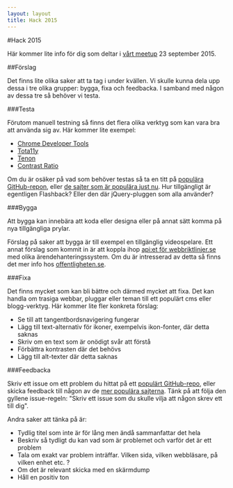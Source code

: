 ```yaml
---
layout: layout
title: Hack 2015
---
```


#Hack 2015

Här kommer lite info för dig som deltar i [vårt meetup](http://www.meetup.com/t12t-Stockholm/events/225253168/) 23 september 2015.

##Förslag

Det finns lite olika saker att ta tag i under kvällen.
Vi skulle kunna dela upp dessa i tre olika grupper: bygga, fixa och feedbacka. I samband med någon av dessa tre så behöver vi testa.

###Testa

Förutom manuell testning så finns det flera olika verktyg som kan vara bra att använda sig av. Här kommer lite exempel:

* [Chrome Developer Tools](https://chrome.google.com/webstore/detail/accessibility-developer-t/fpkknkljclfencbdbgkenhalefipecmb)
* [Tota11y](http://khan.github.io/tota11y/)
* [Tenon](http://tenon.io/)
* [Contrast Ratio](http://leaverou.github.io/contrast-ratio/)

Om du är osäker på vad som behöver testas så ta en titt på [populära GitHub-repon](https://github.com/trending), eller [de sajter som är populära just nu](http://www.alexa.com/topsites/countries/SE). Hur tillgängligt är egentligen Flashback? Eller den där jQuery-pluggen som alla använder?

###Bygga

Att bygga kan innebära att koda eller designa eller på annat sätt komma på nya tillgängliga prylar.

Förslag på saker att bygga är till exempel en tillgänglig videospelare. Ett annat förslag som kommit in är att koppla ihop [api:et för webbriktlinjer.se](http://webbriktlinjer.se/psidata/) med olika ärendehanteringssystem. Om du är intresserad av detta så finns det mer info hos [offentligheten.se](http://offentligheten.se/experiment-hitta-en-bra-metod-for-att-arbeta-med-webbriktlinjer/).

###Fixa

Det finns mycket som kan bli bättre och därmed mycket att fixa. Det kan handla om trasiga webbar, pluggar eller teman till ett populärt cms eller blogg-verktyg. Här kommer lite fler konkreta förslag:

* Se till att tangentbordsnavigering fungerar
* Lägg till text-alternativ för ikoner, exempelvis ikon-fonter, där detta saknas
* Skriv om en text som är onödigt svår att förstå
* Förbättra kontrasten där det behövs
* Lägg till alt-texter där detta saknas

###Feedbacka

Skriv ett issue om ett problem du hittat på ett [populärt GitHub-repo](https://github.com/trending), eller skicka feedback till någon av de [mer populära sajterna](http://www.alexa.com/topsites/countries/SE). Tänk på att följa den gyllene issue-regeln: "Skriv ett issue som du skulle vilja att någon skrev ett till dig".

Andra saker att tänka på är:

* Tydlig titel som inte är för lång men ändå sammanfattar det hela
* Beskriv så tydligt du kan vad som är problemet och varför det är ett problem
* Tala om exakt var problem inträffar. Vilken sida, vilken webbläsare, på vilken enhet etc. ?
* Om det är relevant skicka med en skärmdump
* Håll en positiv ton
